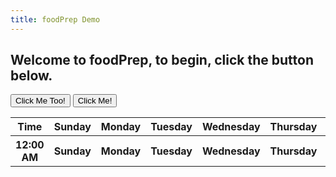 ```yaml
---
title: foodPrep Demo
---
```


<h2>Welcome to foodPrep, to begin, click the button below.</h2><p>
<div class="dropdown">
	<button type="button" onclick="dropDown()" id = "butt">Click Me Too!</button>
	<div id="dropDownBox" class="dropdown-content">
		<a>1</a>
	</div>
</div>
<button type="button" onclick="sendData({test:'ok'})" id = "butt">Click Me!</button>
<style type="text/css" media="screen">
	.dropbtn {
		background-color: #3498DB;
		color: white;
		padding: 16px;
		font-size: 16px;
		border: none;
		cursor: pointer;
	}

	.dropbtn:hover, .dropbtn:focus {
		background-color: #2980B9;
	}

	.dropdown {
		position: relative;
		display: inline-block;
	}

	.dropdown-content {
		display: none;
		position: absolute;
		background-color: #f1f1f1;
		min-width: 160px;
		overflow: auto;
		box-shadow: 0px 8px 16px 0px rgba(0,0,0,0.2);
		z-index: 1;
	}

	.dropdown-content a {
		color: black;
		padding: 12px 16px;
		text-decoration: none;
		display: block;
	}

	.dropdown a:hover {background-color: #ddd}

	.show {display:block;}
</style>
<table style="width: 100%;" id="stuff">
	<tr>
		<th>Time</th>
		<th>Sunday</th>
		<th>Monday</th>
		<th>Tuesday</th>
		<th>Wednesday</th>
		<th>Thursday</th>
		<th>Friday</th>
		<th>Saturday</th>
	</tr>
	<tr>
		<th>12:00 AM</th>
		<th>Sunday</th>
		<th>Monday</th>
		<th>Tuesday</th>
		<th>Wednesday</th>
		<th>Thursday</th>
		<th>Friday</th>
		<th>Saturday</th>
	</tr>
</table>
<script>
	function dropDown(){
		document.getElementById("dropDownBox").classList.toggle("show");
	}
	
	window.onclick = function(event){
		if(!event.target.matches('.dropbtn')){
			var dropdowns = document.getElementsByClassName("dropdown-content");
			var i;
			for(i=0; i<dropdowns.length; i++){
				var openDropdown = dropdowns[i];
				if(openDropdown.classList.contains('show')){
					openDropdown.classList.remove('show');
				}
			}
		}
	}
	
	function sendData(data) {
		var XHR = new XMLHttpRequest();
		var urlEncodedData = "";
		var urlEncodedDataPairs = [];
		var name;

		// Turn the data object into an array of URL-encoded key/value pairs.
		for(name in data) {
			urlEncodedDataPairs.push(encodeURIComponent(name) + '=' + encodeURIComponent(data[name]));
		}

		// Combine the pairs into a single string and replace all %-encoded spaces to 
		// the '+' character; matches the behaviour of browser form submissions.
		urlEncodedData = urlEncodedDataPairs.join('&').replace(/%20/g, '+');

		// Define what happens on successful data submission
		XHR.addEventListener('load', function(event) {
			var obj = JSON.parse(XHR.responseText);
			var day;
			var hour;
			var timeTable = new Array(24).fill(new Array(8));
			tableText = '<tr><th>Time</th><th>Sunday</th><th>Monday</th><th>Tuesday</th><th>Wednesday</th><th>Thursday</th><th>Friday</th><th>Saturday</th></tr>';
			for(hour=0; hour<timeTable.length; hour++){
				tableText += '<tr><th>';
				if(hour == 0 || hour == 12){
					tableText += '12:00 ';
				}else{
					tableText += (hour % 12).toString() + ':00 ';
				}
				if(hour > 11){
					tableText += "PM";
				}else{
					tableText += "AM";
				}
				for(day=1; day<timeTable[hour].length; day++){
					tableText += '<th>a</th>';
				}
				tableText += '</tr>';
			}
			var myTable = document.getElementById('stuff');
			myTable.innerHTML = tableText;
			//obj[0][0].name is first food of first day
		});

		// Define what happens in case of error
		XHR.addEventListener('error', function(event) {
			alert('Oops! Something went wrong.');
		});

		// Set up our request
		XHR.open('POST', 'https://mealplan.mccarty.io/foodplan');

		// Add the required HTTP header for form data POST requests
		XHR.setRequestHeader('Content-Type', 'application/x-www-form-urlencoded');

		// Finally, send our data.
		XHR.send(urlEncodedData);

	}
</script>
